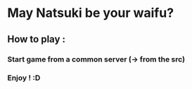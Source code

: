 # May Natsuki be your waifu?
## How to play :
### Start game from a common server (-> from the src)
### Enjoy ! :D
